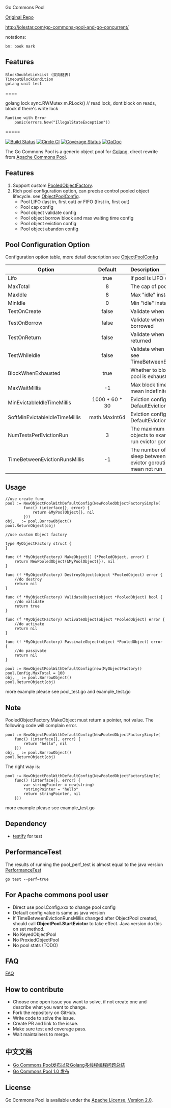 Go Commons Pool

[Original Repo](https://github.com/jolestar/go-commons-pool)

http://jolestar.com/go-commons-pool-and-go-concurrent/

notations:

    bm: book mark

Features
-------
    BlockDoubleLinkList (双向链表)
    TimeoutBlockCondition
    golang unit test
    
====

golang lock
    sync.RWMutex
        m.RLock() // read lock, dont block on reads, block if there's write lock

    Runtime with Error
        panic(errors.New("IllegalStateException"))






=====

[![Build Status](https://travis-ci.org/jolestar/go-commons-pool.svg?branch=master)](https://travis-ci.org/jolestar/go-commons-pool)
[![Circle CI](https://circleci.com/gh/jolestar/go-commons-pool.svg?style=svg)](https://circleci.com/gh/jolestar/go-commons-pool)
[![Coverage Status](https://coveralls.io/repos/jolestar/go-commons-pool/badge.svg?branch=master&service=github&_day=201606)](https://coveralls.io/github/jolestar/go-commons-pool?branch=master)
[![GoDoc](http://godoc.org/github.com/jolestar/go-commons-pool?status.svg)](http://godoc.org/github.com/jolestar/go-commons-pool)

The Go Commons Pool is a generic object pool for [Golang](http://golang.org/), direct rewrite from [Apache Commons Pool](https://commons.apache.org/proper/commons-pool/).


Features
-------
1. Support custom [PooledObjectFactory](https://godoc.org/github.com/jolestar/go-commons-pool#PooledObjectFactory).
1. Rich pool configuration option, can precise control pooled object lifecycle. see [ObjectPoolConfig](https://godoc.org/github.com/jolestar/go-commons-pool#ObjectPoolConfig).
	* Pool LIFO (last in, first out) or FIFO (first in, first out)
	* Pool cap config
	* Pool object validate config
	* Pool object borrow block and max waiting time config
	* Pool object eviction config
	* Pool object abandon config

Pool Configuration Option
-------

Configuration option table, more detail description see [ObjectPoolConfig](https://godoc.org/github.com/jolestar/go-commons-pool#ObjectPoolConfig)

| Option                        | Default        | Description  |
| ------------------------------|:--------------:| :------------|
| Lifo                          | true           |If pool is LIFO (last in, first out)|
| MaxTotal                      | 8              |The cap of pool|
| MaxIdle                       | 8              |Max "idle" instances in the pool |
| MinIdle                       | 0              |Min "idle" instances in the pool |
| TestOnCreate                  | false          |Validate when object is created|
| TestOnBorrow                  | false          |Validate when object is borrowed|
| TestOnReturn                  | false          |Validate when object is returned|
| TestWhileIdle                 | false          |Validate when object is idle, see TimeBetweenEvictionRunsMillis |
| BlockWhenExhausted            | true           |Whether to block when the pool is exhausted  |
| MaxWaitMillis                 | -1             |Max block time, less than 0 mean indefinitely|
| MinEvictableIdleTimeMillis    | 1000 * 60 * 30 |Eviction configuration,see DefaultEvictionPolicy |
| SoftMinEvictableIdleTimeMillis| math.MaxInt64  |Eviction configuration,see DefaultEvictionPolicy  |
| NumTestsPerEvictionRun        | 3              |The maximum number of objects to examine during each run evictor goroutine |
| TimeBetweenEvictionRunsMillis | -1             |The number of milliseconds to sleep between runs of the evictor goroutine, less than 0 mean not run |


Usage
-------

    //use create func
    pool := NewObjectPoolWithDefaultConfig(NewPooledObjectFactorySimple(
    		func() (interface{}, error) {
    			return &MyPoolObject{}, nil
    		}))
    obj, _ := pool.BorrowObject()
    pool.ReturnObject(obj)

    //use custom Object factory

    type MyObjectFactory struct {
    }

    func (f *MyObjectFactory) MakeObject() (*PooledObject, error) {
    	return NewPooledObject(&MyPoolObject{}), nil
    }

    func (f *MyObjectFactory) DestroyObject(object *PooledObject) error {
    	//do destroy
    	return nil
    }

    func (f *MyObjectFactory) ValidateObject(object *PooledObject) bool {
    	//do validate
    	return true
    }

    func (f *MyObjectFactory) ActivateObject(object *PooledObject) error {
    	//do activate
    	return nil
    }

    func (f *MyObjectFactory) PassivateObject(object *PooledObject) error {
    	//do passivate
    	return nil
    }

    pool := NewObjectPoolWithDefaultConfig(new(MyObjectFactory))
    pool.Config.MaxTotal = 100
    obj, _ := pool.BorrowObject()
    pool.ReturnObject(obj)

more example please see pool_test.go and example_test.go

Note
-------
PooledObjectFactory.MakeObject must return a pointer, not value.
The following code will complain error.

	pool := NewObjectPoolWithDefaultConfig(NewPooledObjectFactorySimple(
		func() (interface{}, error) {
			return "hello", nil
		}))
	obj, _ := pool.BorrowObject()
	pool.ReturnObject(obj)

The right way is:

	pool := NewObjectPoolWithDefaultConfig(NewPooledObjectFactorySimple(
		func() (interface{}, error) {
			var stringPointer = new(string)
			*stringPointer = "hello"
			return stringPointer, nil
		}))

more example please see example_test.go

Dependency
-------
* [testify](https://github.com/stretchr/testify) for test

PerformanceTest
-------
The results of running the pool_perf_test is almost equal to the java version [PerformanceTest](https://github.com/apache/commons-pool/blob/trunk/src/test/java/org/apache/commons/pool2/performance/PerformanceTest.java)

    go test --perf=true

For Apache commons pool user
-------
* Direct use pool.Config.xxx to change pool config
* Default config value is same as java version
* If TimeBetweenEvictionRunsMillis changed after ObjectPool created, should call  **ObjectPool.StartEvictor** to take effect. Java version do this on set method.
* No KeyedObjectPool
* No ProxiedObjectPool
* No pool stats (TODO)

FAQ
-------
[FAQ](https://github.com/jolestar/go-commons-pool/wiki/FAQ)

How to contribute
-------
* Choose one open issue you want to solve, if not create one and describe what you want to change.
* Fork the repository on GitHub.
* Write code to solve the issue.
* Create PR and link to the issue.
* Make sure test and coverage pass.
* Wait maintainers to merge.

中文文档
-------
* [Go Commons Pool发布以及Golang多线程编程问题总结](http://jolestar.com/go-commons-pool-and-go-concurrent/)
* [Go Commons Pool 1.0 发布](http://jolestar.com/go-commons-pool-v1-release/)


License
-------

Go Commons Pool is available under the [Apache License, Version 2.0](http://www.apache.org/licenses/LICENSE-2.0.html).
